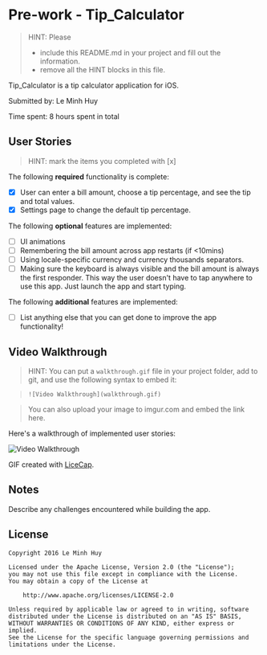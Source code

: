 # Pre-work - Tip_Calculator

> HINT: Please
> - include this README.md in your project and fill out the information. 
> - remove all the HINT blocks in this file.

Tip_Calculator is a tip calculator application for iOS.

Submitted by: Le Minh Huy

Time spent: 8 hours spent in total

## User Stories

> HINT: mark the items you completed with [x]

The following **required** functionality is complete:

* [x] User can enter a bill amount, choose a tip percentage, and see the tip and total values.
* [x] Settings page to change the default tip percentage.

The following **optional** features are implemented:
* [ ] UI animations
* [ ] Remembering the bill amount across app restarts (if <10mins)
* [ ] Using locale-specific currency and currency thousands separators.
* [ ] Making sure the keyboard is always visible and the bill amount is always the first responder. This way the user doesn't have to tap anywhere to use this app. Just launch the app and start typing.

The following **additional** features are implemented:

- [ ] List anything else that you can get done to improve the app functionality!

## Video Walkthrough 

> HINT: You can put a `walkthrough.gif` file in your project folder, add to git, and use the following syntax to embed it: 
 
> `![Video Walkthrough](walkthrough.gif)` 
 
> You can also upload your image to imgur.com and embed the link here.

Here's a walkthrough of implemented user stories:

![Video Walkthrough](path/to/your/gif)

GIF created with [LiceCap](http://www.cockos.com/licecap/).

## Notes

Describe any challenges encountered while building the app.

## License

    Copyright 2016 Le Minh Huy

    Licensed under the Apache License, Version 2.0 (the "License");
    you may not use this file except in compliance with the License.
    You may obtain a copy of the License at

        http://www.apache.org/licenses/LICENSE-2.0

    Unless required by applicable law or agreed to in writing, software
    distributed under the License is distributed on an "AS IS" BASIS,
    WITHOUT WARRANTIES OR CONDITIONS OF ANY KIND, either express or implied.
    See the License for the specific language governing permissions and
    limitations under the License.
